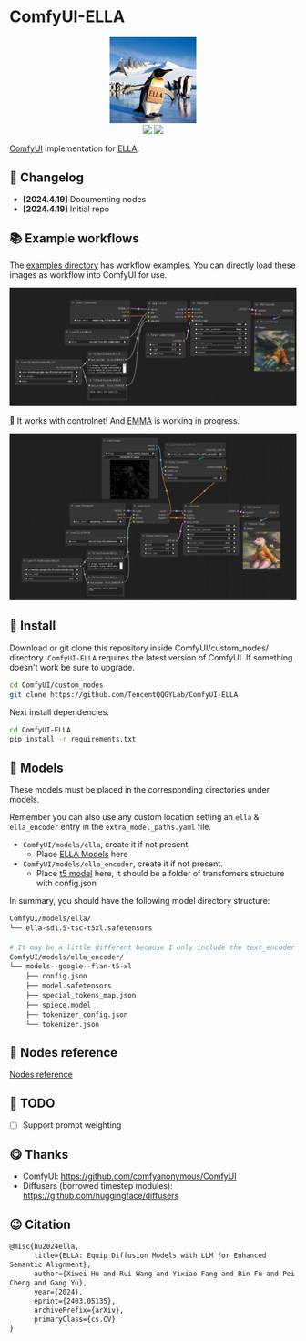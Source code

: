 # ComfyUI-ELLA

<div align="center">
<img src="./assets/ELLA-Diffusion.jpg" width="30%" > <br/>
<a href='https://ella-diffusion.github.io/'><img src='https://img.shields.io/badge/Project-Page-green'></a>
<a href='https://arxiv.org/abs/2403.05135'><img src='https://img.shields.io/badge/arXiv-2403.05135-b31b1b.svg'></a>
</div>


[ComfyUI](https://github.com/comfyanonymous/ComfyUI)  implementation for [ELLA](https://github.com/TencentQQGYLab/ELLA).

## :star2: Changelog

- **[2024.4.19]** Documenting nodes
- **[2024.4.19]** Initial repo

## :books: Example workflows

The [examples directory](./examples/) has workflow examples. You can directly load these images as workflow into ComfyUI for use.

![workflow_example](./examples/workflow_example.png)

:tada: It works with controlnet! And [EMMA](https://github.com/TencentQQGYLab/ELLA/issues/15) is working in progress.

![controlnet_workflow_example](./examples/controlnet_workflow_example.png)

## :green_book: Install

Download or git clone this repository inside ComfyUI/custom_nodes/ directory. `ComfyUI-ELLA` requires the latest version of ComfyUI. If something doesn't work be sure to upgrade.

```bash
cd ComfyUI/custom_nodes
git clone https://github.com/TencentQQGYLab/ComfyUI-ELLA
```

Next install dependencies.

```bash
cd ComfyUI-ELLA
pip install -r requirements.txt
```

## :orange_book: Models

These models must be placed in the corresponding directories under models.

Remember you can also use any custom location setting an `ella` & `ella_encoder` entry in the `extra_model_paths.yaml` file.

- `ComfyUI/models/ella`, create it if not present.
  - Place [ELLA Models](https://huggingface.co/QQGYLab/ELLA) here
- `ComfyUI/models/ella_encoder`, create it if not present.
  - Place [t5 model](https://huggingface.co/google/flan-t5-xl) here, it should be a folder of transfomers structure with config.json

In summary, you should have the following model directory structure:

```bash
ComfyUI/models/ella/
└── ella-sd1.5-tsc-t5xl.safetensors

# It may be a little different because I only include the text_encoder part here
ComfyUI/models/ella_encoder/
└── models--google--flan-t5-xl
    ├── config.json
    ├── model.safetensors
    ├── special_tokens_map.json
    ├── spiece.model
    ├── tokenizer_config.json
    └── tokenizer.json
```


## :book: Nodes reference

[Nodes reference](./NODES.md)

## :memo: TODO

- [ ] Support prompt weighting

## :yum: Thanks

- ComfyUI: https://github.com/comfyanonymous/ComfyUI
- Diffusers (borrowed timestep modules): https://github.com/huggingface/diffusers

## :wink: Citation

```
@misc{hu2024ella,
      title={ELLA: Equip Diffusion Models with LLM for Enhanced Semantic Alignment}, 
      author={Xiwei Hu and Rui Wang and Yixiao Fang and Bin Fu and Pei Cheng and Gang Yu},
      year={2024},
      eprint={2403.05135},
      archivePrefix={arXiv},
      primaryClass={cs.CV}
}
```
